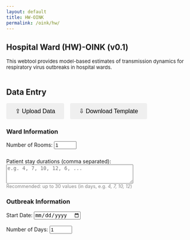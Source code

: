 ```yaml
---
layout: default
title: HW-OINK
permalink: /oink/hw/
---
```


<style>
#rooms-section {
    margin-top: 24px;
}
    
#calendar-section {
    margin-top: 24px;
}
    
</style>

## Hospital Ward (HW)-OINK (v0.1)
<div style="font-size: 0.95em;">This webtool provides model-based estimates of transmission dynamics for respiratory virus outbreaks in hospital wards.<br><br></div>

<script src="https://cdn.jsdelivr.net/npm/chart.js"></script>

## Data Entry

<div style="display: flex; gap: 16px; margin-bottom: 16px;">
  <button style="padding: 12px 24px; font-size: 16px; border: none; border-radius: 4px; cursor: pointer;">
    &#8682; Upload Data
  </button>
  <button style="padding: 12px 24px; font-size: 16px; border: none; border-radius: 4px; cursor: pointer;">
    &#8681; Download Template
  </button>
</div>

### Ward Information
<form id="setup-form" onsubmit="return false;">
    <label>
        Number of Rooms:
        <input type="number" id="num-rooms" min="1" max="8" value="1" required>
    </label>
</form>
<div id="rooms-section"></div>

<div id="stay-durations-section" style="margin-top: 24px;margin-bottom: 6px">
    <label for="stay-durations">
        Patient stay durations (comma separated):<br>
        <textarea id="stay-durations" name="stay-durations"
                  rows="3" style="width:340px;resize:vertical;" 
                  placeholder="e.g. 4, 7, 10, 12, 6, ..."></textarea>
    </label>
    <div style="font-size:90%; color:#888;">
        Recommended: up to 30 values (in days, e.g. <span style="font-style:italic;">4, 7, 10, 12</span>)
    </div>
</div>


### Outbreak Information
<form id="calendar-form" onsubmit="return false;">
    <label>
        Start Date:
        <input type="date" id="start-date" required>
    </label>
    <br><br>
    <label>
        Number of Days:
        <input type="number" id="num-days" min="1" value="1" required>
    </label>
</form>
<div id="calendar-section"></div>

<style>
    table { border-collapse: collapse; margin-top: 20px; }
    th, td { border: 1px solid #ccc; padding: 8px 12px; text-align: center; }
    th { background: #f0f0f0; }
    input[type="number"] { width: 60px; }
</style>

<script>
    // --- ROOMS UI ---
    function generateRoomsUI() {
        const numRooms = parseInt(document.getElementById('num-rooms').value, 10);
        const roomsSection = document.getElementById('rooms-section');
        if (isNaN(numRooms) || numRooms < 1) {
            roomsSection.innerHTML = "<p>Please enter a valid number of rooms.</p>";
            return;
        }
        let html = `<table>
            <tr>
                <th>Room</th>
                <th>Number of Beds</th>
            </tr>`;
        for (let i = 0; i < numRooms; i++) {
            html += `<tr>
                <td>Room ${i + 1}</td>
                <td>
                    <input type="number" min="1" max="24 step="1" value="1" name="beds-room-${i}" id="beds-room-${i}" required>
                </td>
            </tr>`;
        }
        html += `</table>`;
        roomsSection.innerHTML = html;
        // Also regenerate cases table if it's already loaded
        generateCalendar();
    }

    // --- DATE FORMATTER ---
    function formatDate(date) {
        const days = ["Sunday", "Monday", "Tuesday", "Wednesday", "Thursday", "Friday", "Saturday"];
        const dayOfWeek = days[date.getDay()];
        const day = date.getDate();
        const daySuffix = (n) => {
            if (n > 3 && n < 21) return 'th';
            switch (n % 10) {
                case 1:  return "st";
                case 2:  return "nd";
                case 3:  return "rd";
                default: return "th";
            }
        };
        const month = date.toLocaleString('default', { month: 'long' });
        const year = date.getFullYear();
        return `${dayOfWeek} ${day}${daySuffix(day)} ${month} ${year}`;
    }

    // --- CASES CALENDAR ---
    function generateCalendar() {
        const startDateStr = document.getElementById('start-date').value;
        const numDays = parseInt(document.getElementById('num-days').value, 10);
        const numRooms = parseInt(document.getElementById('num-rooms').value, 10);
        const calendarSection = document.getElementById('calendar-section');

        if (!startDateStr || isNaN(numDays) || numDays < 1 || isNaN(numRooms) || numRooms < 1) {
            calendarSection.innerHTML = "<p>Please enter a valid start date, number of days, and number of rooms.</p>";
            return;
        }

        // Read number of beds per room
        let bedsPerRoom = [];
        for (let i = 0; i < numRooms; i++) {
            const el = document.getElementById(`beds-room-${i}`);
            bedsPerRoom.push(el ? el.value : 0);
        }

        const startDate = new Date(startDateStr);

        // Table header
        let html = `<table>
            <tr>
                <th>Date</th>`;
        for (let r = 0; r < numRooms; r++) {
            html += `<th>Room ${r + 1}<br><span style="font-weight:normal;font-size:90%;">(${bedsPerRoom[r]} beds)</span></th>`;
        }
        html += `</tr>`;

        // Table body
        for (let d = 0; d < numDays; d++) {
            const currDate = new Date(startDate);
            currDate.setDate(startDate.getDate() + d);
            html += `<tr>
                <td>${formatDate(currDate)}</td>`;
            for (let r = 0; r < numRooms; r++) {
                html += `<td>
                    <input type="number" min="0" max="${bedsPerRoom[r]}" step="1" value="0" name="cases-day${d}-room${r}" id="cases-day${d}-room${r}" required>
                </td>`;
            }
            html += `</tr>`;
        }
        html += `</table>`;
        calendarSection.innerHTML = html;
    }

    // --- ON LOAD ---
    document.addEventListener('DOMContentLoaded', function() {
        // Default today for start date
        const today = new Date();
        const yyyy = today.getFullYear();
        const mm = String(today.getMonth() + 1).padStart(2, '0');
        const dd = String(today.getDate()).padStart(2, '0');
        document.getElementById('start-date').value = `${yyyy}-${mm}-${dd}`;

        // Initial UI
        generateRoomsUI();
        generateCalendar();

        // Room/beds UI triggers
        document.getElementById('num-rooms').addEventListener('input', generateRoomsUI);
        // Also update beds -> calendar if beds change
        document.getElementById('rooms-section').addEventListener('input', generateCalendar);

        // Calendar controls
        document.getElementById('start-date').addEventListener('input', generateCalendar);
        document.getElementById('num-days').addEventListener('input', generateCalendar);
    });
</script>
